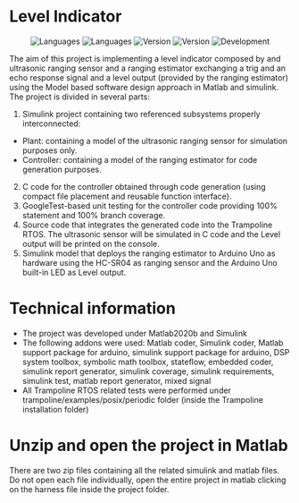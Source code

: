 # Level Indicator
<p align="center">
 <img alt="Languages" src="https://img.shields.io/badge/language-C-blue">
 <img alt="Languages" src="https://img.shields.io/badge/language-Matlab-blue">
 <img alt="Version" src="https://img.shields.io/badge/Matlab & Simulink->=2020b-blue"/>
 <img alt="Version" src="https://img.shields.io/badge/version-1.0-blue"/>
 <img alt="Development" src="https://img.shields.io/badge/development-terminated-brightgreen"/>   
</p>

 The aim of this project is implementing a level indicator composed by and ultrasonic ranging sensor and a ranging estimator exchanging a trig and an echo response signal and a level  output (provided by the ranging estimator) using the Model based software design approach in Matlab and simulink.
The project is divided in several parts:
1) Simulink project containing two referenced subsystems properly interconnected:
- Plant: containing a model of the ultrasonic ranging sensor for simulation purposes only. 
- Controller: containing a model of the ranging estimator for code generation purposes.
2) C code for the controller obtained through code generation (using compact file placement and reusable function interface).
3) GoogleTest-based unit testing for the controller code providing 100% statement and 100% branch coverage.
4) Source code that integrates the generated code into the Trampoline RTOS. The ultrasonic sensor will be simulated in C code and the Level output will be printed on the console.
5) Simulink model that deploys the ranging estimator to Arduino Uno as hardware using the
HC-SR04 as ranging sensor and the Arduino Uno built-in LED as Level output.

# Technical information
- The project was developed under Matlab2020b and Simulink
- The following addons were used: Matlab coder, Simulink coder, Matlab support package for arduino, simulink support package for arduino, DSP system toolbox, symbolic math toolbox, stateflow, embedded coder, simulink report generator, simulink coverage, simulink requirements, simulink test, matlab report generator, mixed signal
- All Trampoline RTOS related tests were performed under trampoline/examples/posix/periodic folder (inside the Trampoline installation folder)

# Unzip and open the project in Matlab
There are two zip files containing all the related simulink and matlab files.
Do not open each file individually, open the entire project in matlab clicking on the harness file inside the project folder.
